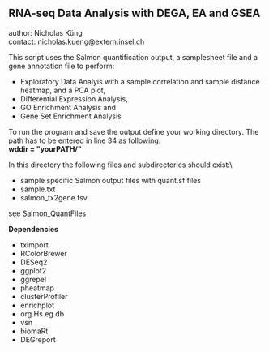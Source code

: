 **RNA-seq Data Analysis with DEGA, EA and GSEA**
---

author: Nicholas Küng\
contact: nicholas.kueng@extern.insel.ch


This script uses the Salmon quantification output, a samplesheet file and a gene annotation file to perform:
- Exploratory Data Analyis with a sample correlation and sample distance heatmap, and a PCA plot,
- Differential Expression Analysis,
- GO Enrichment Analysis and
- Gene Set Enrichment Analysis

To run the program and save the output define your working directory. The path has to be entered in line 34 as following:\
**wddir = "yourPATH/"**

In this directory the following files and subdirectories should exist:\
- sample specific Salmon output files with quant.sf files
- sample.txt
- salmon_tx2gene.tsv

see Salmon_QuantFiles

**Dependencies**
- tximport
- RColorBrewer
- DESeq2
- ggplot2
- ggrepel
- pheatmap
- clusterProfiler
- enrichplot
- org.Hs.eg.db
- vsn
- biomaRt
- DEGreport